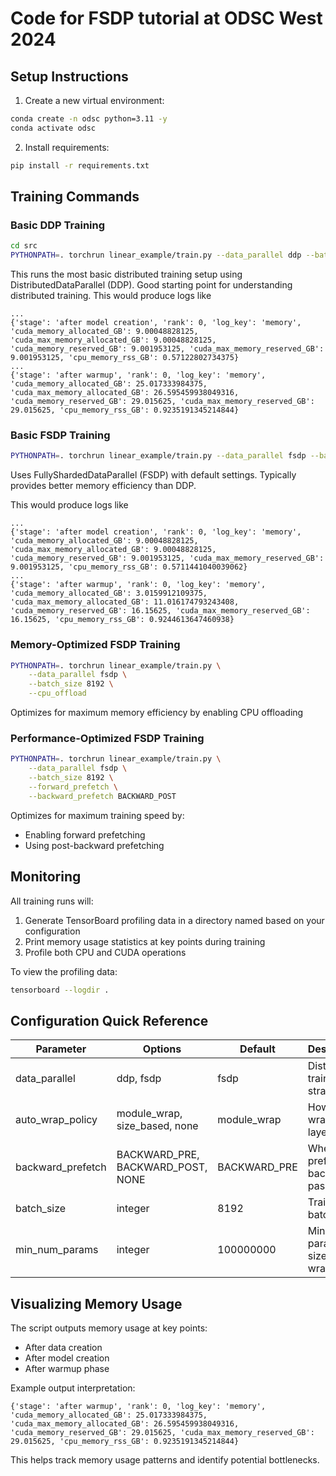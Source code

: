 # Code for FSDP tutorial at ODSC West 2024

## Setup Instructions

1. Create a new virtual environment:
```bash
conda create -n odsc python=3.11 -y
conda activate odsc
```

2. Install requirements:
```bash
pip install -r requirements.txt
```

## Training Commands

### Basic DDP Training
```bash
cd src
PYTHONPATH=. torchrun linear_example/train.py --data_parallel ddp --batch_size 8192
```
This runs the most basic distributed training setup using DistributedDataParallel (DDP). Good starting point for understanding distributed training. This would produce logs like 

```
...
{'stage': 'after model creation', 'rank': 0, 'log_key': 'memory', 'cuda_memory_allocated_GB': 9.00048828125, 'cuda_max_memory_allocated_GB': 9.00048828125, 'cuda_memory_reserved_GB': 9.001953125, 'cuda_max_memory_reserved_GB': 9.001953125, 'cpu_memory_rss_GB': 0.57122802734375}
...
{'stage': 'after warmup', 'rank': 0, 'log_key': 'memory', 'cuda_memory_allocated_GB': 25.017333984375, 'cuda_max_memory_allocated_GB': 26.595459938049316, 'cuda_memory_reserved_GB': 29.015625, 'cuda_max_memory_reserved_GB': 29.015625, 'cpu_memory_rss_GB': 0.9235191345214844}
```

### Basic FSDP Training
```bash
PYTHONPATH=. torchrun linear_example/train.py --data_parallel fsdp --batch_size 8192
```
Uses FullyShardedDataParallel (FSDP) with default settings. Typically provides better memory efficiency than DDP.

This would produce logs like 

```
...
{'stage': 'after model creation', 'rank': 0, 'log_key': 'memory', 'cuda_memory_allocated_GB': 9.00048828125, 'cuda_max_memory_allocated_GB': 9.00048828125, 'cuda_memory_reserved_GB': 9.001953125, 'cuda_max_memory_reserved_GB': 9.001953125, 'cpu_memory_rss_GB': 0.5711441040039062}
...
{'stage': 'after warmup', 'rank': 0, 'log_key': 'memory', 'cuda_memory_allocated_GB': 3.0159912109375, 'cuda_max_memory_allocated_GB': 11.016174793243408, 'cuda_memory_reserved_GB': 16.15625, 'cuda_max_memory_reserved_GB': 16.15625, 'cpu_memory_rss_GB': 0.9244613647460938}
```


### Memory-Optimized FSDP Training
```bash
PYTHONPATH=. torchrun linear_example/train.py \
    --data_parallel fsdp \
    --batch_size 8192 \
    --cpu_offload
```
Optimizes for maximum memory efficiency by enabling CPU offloading


### Performance-Optimized FSDP Training
```bash
PYTHONPATH=. torchrun linear_example/train.py \
    --data_parallel fsdp \
    --batch_size 8192 \
    --forward_prefetch \
    --backward_prefetch BACKWARD_POST
```
Optimizes for maximum training speed by:
- Enabling forward prefetching
- Using post-backward prefetching

## Monitoring

All training runs will:
1. Generate TensorBoard profiling data in a directory named based on your configuration
2. Print memory usage statistics at key points during training
3. Profile both CPU and CUDA operations

To view the profiling data:
```bash
tensorboard --logdir .
```

## Configuration Quick Reference

| Parameter | Options | Default | Description |
|-----------|---------|---------|-------------|
| data_parallel | ddp, fsdp | fsdp | Distributed training strategy |
| auto_wrap_policy | module_wrap, size_based, none | module_wrap | How to wrap model layers |
| backward_prefetch | BACKWARD_PRE, BACKWARD_POST, NONE | BACKWARD_PRE | When to prefetch for backward pass |
| batch_size | integer | 8192 | Training batch size |
| min_num_params | integer | 100000000 | Minimum params for size-based wrapping |

## Visualizing Memory Usage

The script outputs memory usage at key points:
- After data creation
- After model creation
- After warmup phase

Example output interpretation:
```
{'stage': 'after warmup', 'rank': 0, 'log_key': 'memory', 'cuda_memory_allocated_GB': 25.017333984375, 'cuda_max_memory_allocated_GB': 26.595459938049316, 'cuda_memory_reserved_GB': 29.015625, 'cuda_max_memory_reserved_GB': 29.015625, 'cpu_memory_rss_GB': 0.9235191345214844}
```

This helps track memory usage patterns and identify potential bottlenecks.